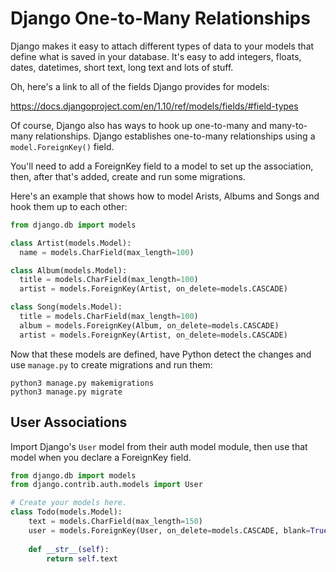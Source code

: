 # Django One-to-Many Relationships
Django makes it easy to attach different types of data to your models
that define what is saved in your database. It's easy to add integers,
floats, dates, datetimes, short text, long text and lots of stuff.

Oh, here's a link to all of the fields Django provides for models:

<https://docs.djangoproject.com/en/1.10/ref/models/fields/#field-types>

Of course, Django also has ways to hook up one-to-many and many-to-many
relationships. Django establishes one-to-many relationships using a
`model.ForeignKey()` field.

You'll need to add a ForeignKey field to a model to set up the association,
then, after that's added, create and run some migrations.

Here's an example that shows how to model Arists, Albums and Songs and hook
them up to each other:

```python
from django.db import models

class Artist(models.Model):
  name = models.CharField(max_length=100)

class Album(models.Model):
  title = models.CharField(max_length=100)
  artist = models.ForeignKey(Artist, on_delete=models.CASCADE)

class Song(models.Model):
  title = models.CharField(max_length=100)
  album = models.ForeignKey(Album, on_delete=models.CASCADE)
  artist = models.ForeignKey(Artist, on_delete=models.CASCADE)
```

Now that these models are defined, have Python detect the changes and use
`manage.py` to create migrations and run them:

```
python3 manage.py makemigrations
python3 manage.py migrate
```

## User Associations
Import Django's `User` model from their auth model module, then use that model
when you declare a ForeignKey field.

```python
from django.db import models
from django.contrib.auth.models import User

# Create your models here.
class Todo(models.Model):
    text = models.CharField(max_length=150)
    user = models.ForeignKey(User, on_delete=models.CASCADE, blank=True, null=True)
    
    def __str__(self):
        return self.text
```
